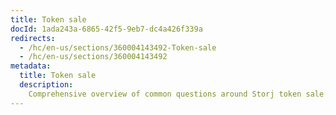 ```yaml
---
title: Token sale
docId: 1ada243a-6865-42f5-9eb7-dc4a426f339a
redirects:
  - /hc/en-us/sections/360004143492-Token-sale
  - /hc/en-us/sections/360004143492
metadata:
  title: Token sale
  description:
    Comprehensive overview of common questions around Storj token sale.
---
```

